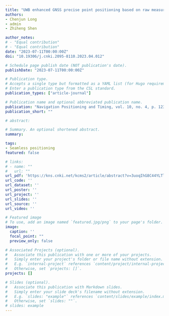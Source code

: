 ```yaml
---
title: "UWB enhanced GNSS precise point positioning based on raw measurements"
authors:
- Chenjun Long
- admin
- Zhiheng Shen

author_notes:
# - "Equal contribution"
# - "Equal contribution"
date: "2023-07-11T00:00:00Z"
doi: "10.19306/j.cnki.2095-8110.2023.04.012"

# Schedule page publish date (NOT publication's date).
publishDate: "2023-07-11T00:00:00Z"

# Publication type.
# Accepts a single type but formatted as a YAML list (for Hugo requirements).
# Enter a publication type from the CSL standard.
publication_types: ["article-journal"]

# Publication name and optional abbreviated publication name.
publication: "Navigation Positioning and Timing, vol. 10, no. 4, p. 123, Jul. 2023"
publication_short: ""

# abstract: 

# Summary. An optional shortened abstract.
summary: 

tags:
- Seamless positioning
featured: false

# links:
# - name: ""
#   url: ""
url_pdf: 'https://kns.cnki.net/kcms2/article/abstract?v=3uoqIhG8C44YLTlOAiTRKu87-SJxoEJu6LL9TJzd50nQ0Z9A1vva_lkjqe9n_uJ0FS67ZAbGKJdEJVDEwYEDup3FGevnYtC8'
url_code: ''
url_dataset: ''
url_poster: ''
url_project: ''
url_slides: ''
url_source: ''
url_video: ''

# Featured image
# To use, add an image named `featured.jpg/png` to your page's folder. 
image:
  caption: ''
  focal_point: ""
  preview_only: false

# Associated Projects (optional).
#   Associate this publication with one or more of your projects.
#   Simply enter your project's folder or file name without extension.
#   E.g. `internal-project` references `content/project/internal-project/index.md`.
#   Otherwise, set `projects: []`.
projects: []

# Slides (optional).
#   Associate this publication with Markdown slides.
#   Simply enter your slide deck's filename without extension.
#   E.g. `slides: "example"` references `content/slides/example/index.md`.
#   Otherwise, set `slides: ""`.
# slides: example
---
```


<!-- {{% callout note %}}
Click the *Cite* button above to demo the feature to enable visitors to import publication metadata into their reference management software.
{{% /callout %}}

{{% callout note %}}
Create your slides in Markdown - click the *Slides* button to check out the example.
{{% /callout %}}

Add the publication's **full text** or **supplementary notes** here. You can use rich formatting such as including [code, math, and images](https://wowchemy.com/docs/content/writing-markdown-latex/). -->
